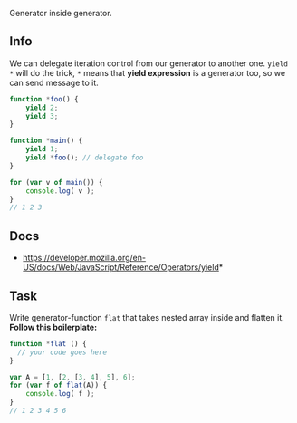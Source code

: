 Generator inside generator.

## Info
We can delegate iteration control from our generator to another one. `yield *`
will do the trick, `*` means that **yield expression** is a generator too,
so we can send message to it.

```js
function *foo() {
    yield 2;
    yield 3;
}

function *main() {
    yield 1;
    yield *foo(); // delegate foo
}

for (var v of main()) {
    console.log( v );
}
// 1 2 3
```

## Docs
 - https://developer.mozilla.org/en-US/docs/Web/JavaScript/Reference/Operators/yield*

## Task
Write generator-function `flat` that takes nested array inside and flatten it.
**Follow this boilerplate:**
```js
function *flat () {
  // your code goes here  
}

var A = [1, [2, [3, 4], 5], 6];
for (var f of flat(A)) {
    console.log( f );
}
// 1 2 3 4 5 6
```
